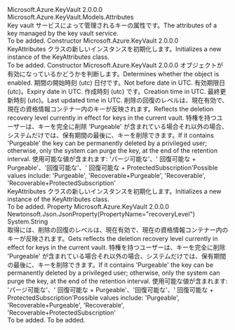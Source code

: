 <Type Name="KeyAttributes" FullName="Microsoft.Azure.KeyVault.Models.KeyAttributes">
  <TypeSignature Language="C#" Value="public class KeyAttributes : Microsoft.Azure.KeyVault.Models.Attributes" />
  <TypeSignature Language="ILAsm" Value=".class public auto ansi beforefieldinit KeyAttributes extends Microsoft.Azure.KeyVault.Models.Attributes" />
  <TypeSignature Language="DocId" Value="T:Microsoft.Azure.KeyVault.Models.KeyAttributes" />
  <TypeSignature Language="VB.NET" Value="Public Class KeyAttributes&#xA;Inherits Attributes" />
  <TypeSignature Language="F#" Value="type KeyAttributes = class&#xA;    inherit Attributes" />
  <AssemblyInfo>
    <AssemblyName>Microsoft.Azure.KeyVault</AssemblyName>
    <AssemblyVersion>2.0.0.0</AssemblyVersion>
  </AssemblyInfo>
  <Base>
    <BaseTypeName>Microsoft.Azure.KeyVault.Models.Attributes</BaseTypeName>
  </Base>
  <Interfaces />
  <Docs>
    <summary>
            <span data-ttu-id="ec62b-101">Key vault サービスによって管理されるキーの属性です。</span><span class="sxs-lookup"><span data-stu-id="ec62b-101">The attributes of a key managed by the key vault service.</span></span>
            </summary>
    <remarks>To be added.</remarks>
  </Docs>
  <Members>
    <Member MemberName=".ctor">
      <MemberSignature Language="C#" Value="public KeyAttributes ();" />
      <MemberSignature Language="ILAsm" Value=".method public hidebysig specialname rtspecialname instance void .ctor() cil managed" />
      <MemberSignature Language="DocId" Value="M:Microsoft.Azure.KeyVault.Models.KeyAttributes.#ctor" />
      <MemberSignature Language="VB.NET" Value="Public Sub New ()" />
      <MemberType>Constructor</MemberType>
      <AssemblyInfo>
        <AssemblyName>Microsoft.Azure.KeyVault</AssemblyName>
        <AssemblyVersion>2.0.0.0</AssemblyVersion>
      </AssemblyInfo>
      <Parameters />
      <Docs>
        <summary>
            <span data-ttu-id="ec62b-102">KeyAttributes クラスの新しいインスタンスを初期化します。</span><span class="sxs-lookup"><span data-stu-id="ec62b-102">Initializes a new instance of the KeyAttributes class.</span></span>
            </summary>
        <remarks>To be added.</remarks>
      </Docs>
    </Member>
    <Member MemberName=".ctor">
      <MemberSignature Language="C#" Value="public KeyAttributes (Nullable&lt;bool&gt; enabled = null, Nullable&lt;DateTime&gt; notBefore = null, Nullable&lt;DateTime&gt; expires = null, Nullable&lt;DateTime&gt; created = null, Nullable&lt;DateTime&gt; updated = null, string recoveryLevel = null);" />
      <MemberSignature Language="ILAsm" Value=".method public hidebysig specialname rtspecialname instance void .ctor(valuetype System.Nullable`1&lt;bool&gt; enabled, valuetype System.Nullable`1&lt;valuetype System.DateTime&gt; notBefore, valuetype System.Nullable`1&lt;valuetype System.DateTime&gt; expires, valuetype System.Nullable`1&lt;valuetype System.DateTime&gt; created, valuetype System.Nullable`1&lt;valuetype System.DateTime&gt; updated, string recoveryLevel) cil managed" />
      <MemberSignature Language="DocId" Value="M:Microsoft.Azure.KeyVault.Models.KeyAttributes.#ctor(System.Nullable{System.Boolean},System.Nullable{System.DateTime},System.Nullable{System.DateTime},System.Nullable{System.DateTime},System.Nullable{System.DateTime},System.String)" />
      <MemberSignature Language="VB.NET" Value="Public Sub New (Optional enabled As Nullable(Of Boolean) = null, Optional notBefore As Nullable(Of DateTime) = null, Optional expires As Nullable(Of DateTime) = null, Optional created As Nullable(Of DateTime) = null, Optional updated As Nullable(Of DateTime) = null, Optional recoveryLevel As String = null)" />
      <MemberSignature Language="F#" Value="new Microsoft.Azure.KeyVault.Models.KeyAttributes : Nullable&lt;bool&gt; * Nullable&lt;DateTime&gt; * Nullable&lt;DateTime&gt; * Nullable&lt;DateTime&gt; * Nullable&lt;DateTime&gt; * string -&gt; Microsoft.Azure.KeyVault.Models.KeyAttributes" Usage="new Microsoft.Azure.KeyVault.Models.KeyAttributes (enabled, notBefore, expires, created, updated, recoveryLevel)" />
      <MemberType>Constructor</MemberType>
      <AssemblyInfo>
        <AssemblyName>Microsoft.Azure.KeyVault</AssemblyName>
        <AssemblyVersion>2.0.0.0</AssemblyVersion>
      </AssemblyInfo>
      <Parameters>
        <Parameter Name="enabled" Type="System.Nullable&lt;System.Boolean&gt;" />
        <Parameter Name="notBefore" Type="System.Nullable&lt;System.DateTime&gt;" />
        <Parameter Name="expires" Type="System.Nullable&lt;System.DateTime&gt;" />
        <Parameter Name="created" Type="System.Nullable&lt;System.DateTime&gt;" />
        <Parameter Name="updated" Type="System.Nullable&lt;System.DateTime&gt;" />
        <Parameter Name="recoveryLevel" Type="System.String" />
      </Parameters>
      <Docs>
        <param name="enabled"><span data-ttu-id="ec62b-103">オブジェクトが有効になっているかどうかを判断します。</span><span class="sxs-lookup"><span data-stu-id="ec62b-103">Determines whether the object is enabled.</span></span></param>
        <param name="notBefore"><span data-ttu-id="ec62b-104">期間の開始時刻 (utc) 日付です。</span><span class="sxs-lookup"><span data-stu-id="ec62b-104">Not before date in UTC.</span></span></param>
        <param name="expires"><span data-ttu-id="ec62b-105">有効期限日 (utc)。</span><span class="sxs-lookup"><span data-stu-id="ec62b-105">Expiry date in UTC.</span></span></param>
        <param name="created"><span data-ttu-id="ec62b-106">作成時刻 (utc) です。</span><span class="sxs-lookup"><span data-stu-id="ec62b-106">Creation time in UTC.</span></span></param>
        <param name="updated"><span data-ttu-id="ec62b-107">最終更新時刻 (utc)。</span><span class="sxs-lookup"><span data-stu-id="ec62b-107">Last updated time in UTC.</span></span></param>
        <param name="recoveryLevel"><span data-ttu-id="ec62b-108">削除の回復のレベルは、現在有効で、現在の資格情報コンテナー内のキーが反映されます。</span><span class="sxs-lookup"><span data-stu-id="ec62b-108">Reflects the deletion recovery level currently in effect for keys in the current vault.</span></span> <span data-ttu-id="ec62b-109">特権を持つユーザーは、キーを完全に削除 'Purgeable' が含まれている場合それ以外の場合、システムだけでは、保有期間の最後に、キーを削除できます。</span><span class="sxs-lookup"><span data-stu-id="ec62b-109">If it contains 'Purgeable' the key can be permanently deleted by a privileged user; otherwise, only the system can purge the key, at the end of the retention interval.</span></span> <span data-ttu-id="ec62b-110">使用可能な値が含まれます: 'パージ可能な'、' 回復可能な + Purgeable'、'回復可能な'、' 回復可能な + ProtectedSubscription'</span><span class="sxs-lookup"><span data-stu-id="ec62b-110">Possible values include: 'Purgeable', 'Recoverable+Purgeable', 'Recoverable', 'Recoverable+ProtectedSubscription'</span></span></param>
        <summary>
            <span data-ttu-id="ec62b-111">KeyAttributes クラスの新しいインスタンスを初期化します。</span><span class="sxs-lookup"><span data-stu-id="ec62b-111">Initializes a new instance of the KeyAttributes class.</span></span>
            </summary>
        <remarks>To be added.</remarks>
      </Docs>
    </Member>
    <Member MemberName="RecoveryLevel">
      <MemberSignature Language="C#" Value="public string RecoveryLevel { get; }" />
      <MemberSignature Language="ILAsm" Value=".property instance string RecoveryLevel" />
      <MemberSignature Language="DocId" Value="P:Microsoft.Azure.KeyVault.Models.KeyAttributes.RecoveryLevel" />
      <MemberSignature Language="VB.NET" Value="Public ReadOnly Property RecoveryLevel As String" />
      <MemberSignature Language="F#" Value="member this.RecoveryLevel : string" Usage="Microsoft.Azure.KeyVault.Models.KeyAttributes.RecoveryLevel" />
      <MemberType>Property</MemberType>
      <AssemblyInfo>
        <AssemblyName>Microsoft.Azure.KeyVault</AssemblyName>
        <AssemblyVersion>2.0.0.0</AssemblyVersion>
      </AssemblyInfo>
      <Attributes>
        <Attribute>
          <AttributeName>Newtonsoft.Json.JsonProperty(PropertyName="recoveryLevel")</AttributeName>
        </Attribute>
      </Attributes>
      <ReturnValue>
        <ReturnType>System.String</ReturnType>
      </ReturnValue>
      <Docs>
        <summary>
            <span data-ttu-id="ec62b-112">取得には、削除の回復のレベルは、現在有効で、現在の資格情報コンテナー内のキーが反映されます。</span><span class="sxs-lookup"><span data-stu-id="ec62b-112">Gets reflects the deletion recovery level currently in effect for keys in the current vault.</span></span> <span data-ttu-id="ec62b-113">特権を持つユーザーは、キーを完全に削除 'Purgeable' が含まれている場合それ以外の場合、システムだけでは、保有期間の最後に、キーを削除できます。</span><span class="sxs-lookup"><span data-stu-id="ec62b-113">If it contains 'Purgeable' the key can be permanently deleted by a privileged user; otherwise, only the system can purge the key, at the end of the retention interval.</span></span>
            <span data-ttu-id="ec62b-114">使用可能な値が含まれます: 'パージ可能な'、' 回復可能な + Purgeable'、'回復可能な'、' 回復可能な + ProtectedSubscription'</span><span class="sxs-lookup"><span data-stu-id="ec62b-114">Possible values include: 'Purgeable', 'Recoverable+Purgeable', 'Recoverable', 'Recoverable+ProtectedSubscription'</span></span>
            </summary>
        <value>To be added.</value>
        <remarks>To be added.</remarks>
      </Docs>
    </Member>
  </Members>
</Type>